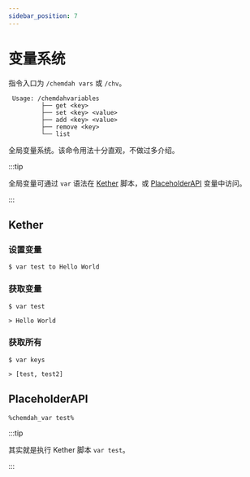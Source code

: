 ```yaml
---
sidebar_position: 7
---
```


# 变量系统

指令入口为 `/chemdah vars` 或 `/chv`。

```
 Usage: /chemdahvariables
         ├── get <key>
         ├── set <key> <value>
         ├── add <key> <value>
         ├── remove <key>
         └── list
```

全局变量系统。该命令用法十分直观，不做过多介绍。

:::tip

全局变量可通过 `var` 语法在 [Kether](https://kether.tabooproject.org/list.html#Variable) 脚本，或 [PlaceholderAPI](/plugin/chemdah/start/placeholder) 变量中访问。

:::

## Kether

### 设置变量

```
$ var test to Hello World
```

### 获取变量

```
$ var test
```

```
> Hello World
```

### 获取所有

```
$ var keys
```

```
> [test, test2]
```

## PlaceholderAPI

```
%chemdah_var test%
```

:::tip

其实就是执行 Kether 脚本 `var test`。

:::